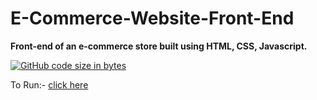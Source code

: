# E-Commerce-Website-Front-End

**Front-end of an e-commerce store built using HTML, CSS, Javascript.**

[![GitHub code size in bytes](https://img.shields.io/github/languages/code-size/Sranu2109/E-Commerce-Store-Front-End.github.io.svg?logo=git&style=social)](https://sranu2109.github.io/E-Commerce-Store-Front-End.github.io/)

To Run:- [click here](https://sranu2109.github.io/E-Commerce-Store-Front-End.github.io/)
